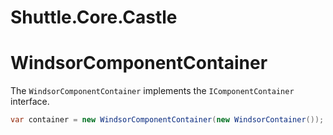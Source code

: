 # Shuttle.Core.Castle

# WindsorComponentContainer

The `WindsorComponentContainer` implements the `IComponentContainer` interface.  

~~~c#
var container = new WindsorComponentContainer(new WindsorContainer());
~~~

